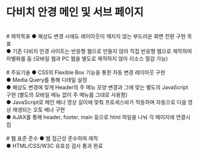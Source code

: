 # 다비치 안경 메인 및 서브 페이지
<br/>
# 제작목표
● 해상도 변경 시에도 레이아웃이 깨지지 않는 부드러운 화면 전환 구현 목표<br/>
● 기존 다비치 안경 사이트는 반응형 웹으로 만들지 않아 직접 반응형 웹으로 제작하여 차별화를 둠 (모바일 웹과 PC 웹을 별도로 제작하지 않아 리소스 절감 가능)<br/>
<br/>
# 주요기술
● CSS의 Flexible Box 기능을 통한 자동 변경 레이아웃 구현<br/>
● Media Query를 통해 디테일 설정<br/>
● 해상도 변경에 맞게 Header의 주 메뉴 모양 변경과 그에 맞는 별도의 JavaScript 구현 (별도의 모바일 메뉴 없이 주 메뉴를 그대로 사용함)<br/>
● JavaScript로 메인 배너 영상 길이에 맞춰 프로세스바가 작동하며 자동으로 다음 영상 재생되는 오토 배너 구현<br/>
● AJAX를 통해 header, footer, main 등으로 html 파일을 나눠 각 페이지에 연결시킴<br/>
<br/>
# 웹 표준 준수
● 웹 접근성 준수하여 제작<br/>
● HTML/CSS/W3C 유효성 검사 통과 완료<br/>
